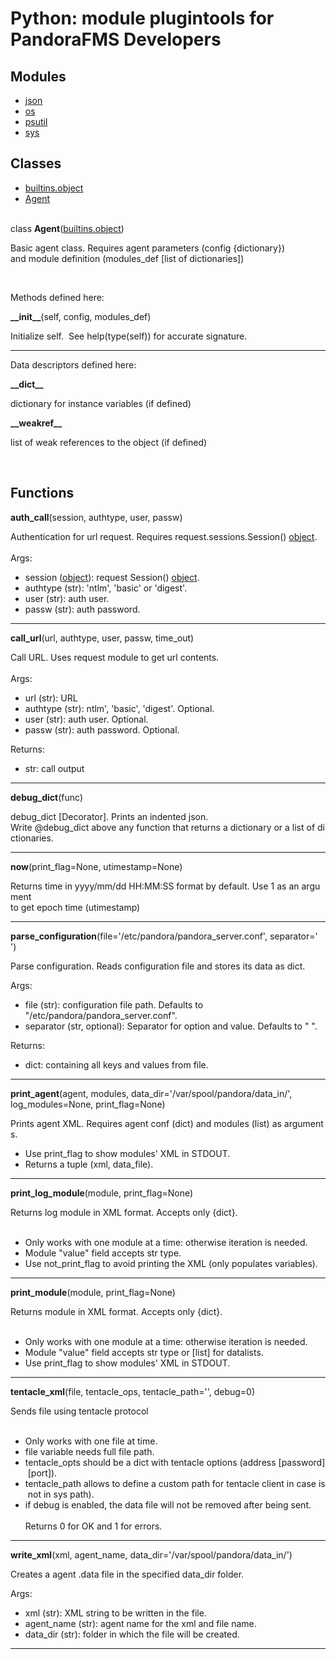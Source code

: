 # Python: module plugintools for PandoraFMS Developers

## Modules

* [json](json.html)  
* [os](os.html)  
* [psutil](psutil.html)  
* [sys](sys.html)  

## Classes

* [builtins.object](builtins.html#object)
* [Agent](plugintools.html#Agent)

   
class **Agent**([builtins.object](builtins.html#object))

 

Basic agent class. Requires agent parameters (config {dictionary})  
and module definition (modules\_def \[list of dictionaries\]) 

 

Methods defined here:  

**\_\_init\_\_**(self, config, modules\_def)

Initialize self.  See help(type(self)) for accurate signature.

* * *

Data descriptors defined here:  

**\_\_dict\_\_**

dictionary for instance variables (if defined)

**\_\_weakref\_\_**

list of weak references to the object (if defined)

   
## Functions

 
**auth\_call**(session, authtype, user, passw)

Authentication for url request. Requires request.sessions.Session() [object](builtins.html#object).  
   
Args:  
- session ([object](builtins.html#object)): request Session() [object](builtins.html#object).  
- authtype (str): 'ntlm', 'basic' or 'digest'.  
- user (str): auth user.  
- passw (str): auth password.

* * *

**call\_url**(url, authtype, user, passw, time\_out)

Call URL. Uses request module to get url contents.  
   
Args:  
- url (str): URL  
- authtype (str): ntlm', 'basic', 'digest'. Optional.  
- user (str): auth user. Optional.  
- passw (str): auth password. Optional.  

Returns:  
- str: call output
    
* * *

**debug\_dict**(func)

debug\_dict \[Decorator\]. Prints an indented json.  
Write @debug\_dict above any function that returns a dictionary or a list of dictionaries.

* * *

**now**(print\_flag=None, utimestamp=None)

Returns time in yyyy/mm/dd HH:MM:SS format by default. Use 1 as an argument  
to get epoch time (utimestamp)

* * *

**parse\_configuration**(file='/etc/pandora/pandora\_server.conf', separator=' ')

Parse configuration. Reads configuration file and stores its data as dict.
 
Args:
- file (str): configuration file path. Defaults to "/etc/pandora/pandora\_server.conf". 
- separator (str, optional): Separator for option and value. Defaults to " ".
 
Returns:
- dict: containing all keys and values from file.

* * *

**print\_agent**(agent, modules, data\_dir='/var/spool/pandora/data\_in/', log\_modules=None, print\_flag=None)

Prints agent XML. Requires agent conf (dict) and modules (list) as arguments.  
- Use print\_flag to show modules' XML in STDOUT.  
- Returns a tuple (xml, data\_file).

* * *

**print\_log\_module**(module, print\_flag=None)

Returns log module in XML format. Accepts only {dict}.  
   
- Only works with one module at a time: otherwise iteration is needed.  
- Module "value" field accepts str type.  
- Use not\_print\_flag to avoid printing the XML (only populates variables).

* * *

**print\_module**(module, print\_flag=None)

Returns module in XML format. Accepts only {dict}.  
   
- Only works with one module at a time: otherwise iteration is needed.  
- Module "value" field accepts str type or \[list\] for datalists.  
- Use print\_flag to show modules' XML in STDOUT.

* * *

**tentacle\_xml**(file, tentacle\_ops, tentacle\_path='', debug=0)

Sends file using tentacle protocol  
   
- Only works with one file at time.  
- file variable needs full file path.  
- tentacle\_opts should be a dict with tentacle options (address \[password\] \[port\]).  
- tentacle\_path allows to define a custom path for tentacle client in case is not in sys path).  
- if debug is enabled, the data file will not be removed after being sent.  
   
Returns 0 for OK and 1 for errors.

* * *

**write\_xml**(xml, agent\_name, data\_dir='/var/spool/pandora/data\_in/')

Creates a agent .data file in the specified data_dir folder.

Args:
- xml (str): XML string to be written in the file.
- agent_name (str): agent name for the xml and file name.
- data_dir (str): folder in which the file will be created.

* * *
